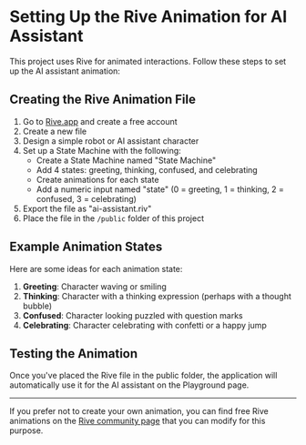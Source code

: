# Setting Up the Rive Animation for AI Assistant

This project uses Rive for animated interactions. Follow these steps to set up the AI assistant animation:

## Creating the Rive Animation File

1. Go to [Rive.app](https://rive.app/) and create a free account
2. Create a new file
3. Design a simple robot or AI assistant character
4. Set up a State Machine with the following:
   - Create a State Machine named "State Machine"
   - Add 4 states: greeting, thinking, confused, and celebrating
   - Create animations for each state
   - Add a numeric input named "state" (0 = greeting, 1 = thinking, 2 = confused, 3 = celebrating)
5. Export the file as "ai-assistant.riv"
6. Place the file in the `/public` folder of this project

## Example Animation States

Here are some ideas for each animation state:

1. **Greeting**: Character waving or smiling
2. **Thinking**: Character with a thinking expression (perhaps with a thought bubble)
3. **Confused**: Character looking puzzled with question marks
4. **Celebrating**: Character celebrating with confetti or a happy jump

## Testing the Animation

Once you've placed the Rive file in the public folder, the application will automatically use it for the AI assistant on the Playground page.

---

If you prefer not to create your own animation, you can find free Rive animations on the [Rive community page](https://rive.app/community/) that you can modify for this purpose.
